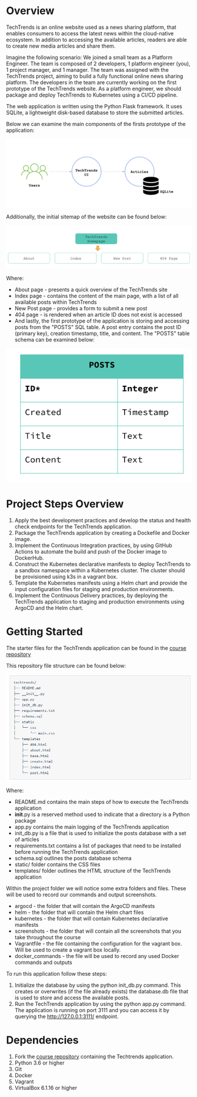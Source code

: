# Overview

TechTrends is an online website used as a news sharing platform, that enables consumers to access the latest news within the cloud-native ecosystem. In addition to accessing the available articles, readers are able to create new media articles and share them.

Imagine the following scenario: We joined a small team as a Platform Engineer. The team is composed of 2 developers, 1 platform engineer (you), 1 project manager, and 1 manager. The team was assigned with the TechTrends project, aiming to build a fully functional online news sharing platform. The developers in the team are currently working on the first prototype of the TechTrends website. As a platform engineer, we should package and deploy TechTrends to Kubernetes using a CI/CD pipeline.

The web application is written using the Python Flask framework. It uses SQLite, a lightweight disk-based database to store the submitted articles.

Below we can examine the main components of the firsts prototype of the application:

![TechTrends Application](https://github.com/Harini-Pavithra/Cloud-Native-Application-Architecture-Nanodegree/blob/main/TechTrends/images/TechTrends_Application.png)

Additionally, the initial sitemap of the website can be found below:

![Sitemap](https://github.com/Harini-Pavithra/Cloud-Native-Application-Architecture-Nanodegree/blob/main/TechTrends/images/Sitemap.png)

Where:

- About page - presents a quick overview of the TechTrends site
- Index page - contains the content of the main page, with a list of all available posts within TechTrends
- New Post page - provides a form to submit a new post
- 404 page - is rendered when an article ID does not exist is accessed
- And lastly, the first prototype of the application is storing and accessing posts from the "POSTS" SQL table. A post entry contains the post ID (primary key), creation timestamp, title, and content. The "POSTS" table schema can be examined below:

![Post Schema](https://github.com/Harini-Pavithra/Cloud-Native-Application-Architecture-Nanodegree/blob/main/TechTrends/images/Post_Schema.png)

# Project Steps Overview
1. Apply the best development practices and develop the status and health check endpoints for the TechTrends application.
2. Package the TechTrends application by creating a Dockefile and Docker image.
3. Implement the Continuous Integration practices, by using GitHub Actions to automate the build and push of the Docker image to DockerHub.
4. Construct the Kubernetes declarative manifests to deploy TechTrends to a sandbox namespace within a Kubernetes cluster. The cluster should be provisioned using k3s in a vagrant box.
5. Template the Kubernetes manifests using a Helm chart and provide the input configuration files for staging and production environments.
6. Implement the Continuous Delivery practices, by deploying the TechTrends application to staging and production environments using ArgoCD and the Helm chart.

# Getting Started
The starter files for the TechTrends application can be found in the [course repository](https://github.com/udacity/nd064_course_1/tree/main/project/techtrends)

This repository file structure can be found below:

![Structure](https://github.com/Harini-Pavithra/Cloud-Native-Application-Architecture-Nanodegree/blob/main/TechTrends/images/Structure.PNG)

Where:

- README.md contains the main steps of how to execute the TechTrends application
- __init__.py is a reserved method used to indicate that a directory is a Python package
- app.py contains the main logging of the TechTrends application
- init_db.py is a file that is used to initialize the posts database with a set of articles
- requirements.txt contains a list of packages that need to be installed before running the TechTrends application
- schema.sql outlines the posts database schema
- static/ folder contains the CSS files
- templates/ folder outlines the HTML structure of the TechTrends application

Within the project folder we will notice some extra folders and files. These will be used to record our commands and output screenshots.

- argocd - the folder that will contain the ArgoCD manifests
- helm - the folder that will contain the Helm chart files
- kubernetes - the folder that will contain Kubernetes declarative manifests
- screenshots - the folder that will contain all the screenshots that you take throughout the course
- Vagrantfile - the file containing the configuration for the vagrant box. Will be used to create a vagrant box locally.
- docker_commands - the file will be used to record any used Docker commands and outputs

To run this application follow these steps:

1. Initialize the database by using the python init_db.py command. This creates or overwrites (if the file already exists) the database.db file that is used to store and access the available posts.
2. Run the TechTrends application by using the python app.py command. The application is running on port 3111 and you can access it by querying the http://127.0.0.1:3111/ endpoint.

# Dependencies

1. Fork the [course repository](https://github.com/udacity/nd064_course_1/tree/main/project) containing the Techtrends application.
2. Python 3.6 or higher
3. Git
4. Docker
5. Vagrant 
6. VirtualBox 6.1.16 or higher
